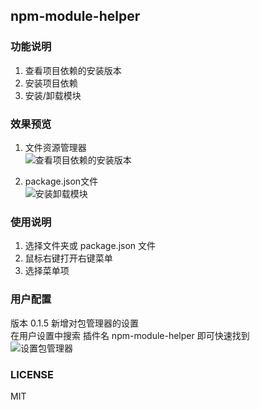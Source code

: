 ## npm-module-helper

### 功能说明
1. 查看项目依赖的安装版本
2. 安装项目依赖
3. 安装/卸载模块

### 效果预览

1. 文件资源管理器  
![查看项目依赖的安装版本](/npm-module-helper/preview.png)  

2. package.json文件  
![安装卸载模块](/npm-module-helper/preview2.png)

### 使用说明
1. 选择文件夹或 package.json 文件
2. 鼠标右键打开右键菜单
3. 选择菜单项

### 用户配置
版本 0.1.5 新增对包管理器的设置  
在用户设置中搜索 插件名 npm-module-helper 即可快速找到  
![设置包管理器](/npm-module-helper/preview3.png)  
### LICENSE
MIT
